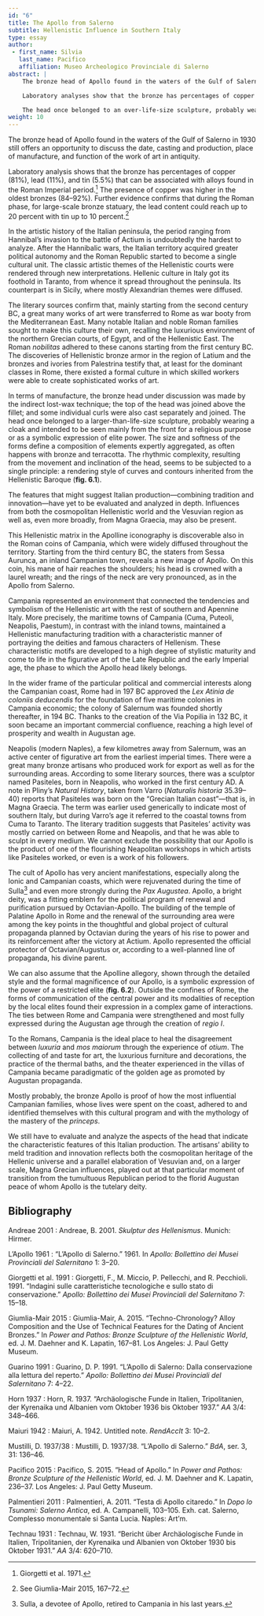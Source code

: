 ```yaml
---
id: "6"
title: The Apollo from Salerno
subtitle: Hellenistic Influence in Southern Italy
type: essay
author:
 - first_name: Silvia
   last_name: Pacifico
   affiliation: Museo Archeologico Provinciale di Salerno
abstract: |
    The bronze head of Apollo found in the waters of the Gulf of Salerno in 1930 still offers an opportunity to discuss the date, casting, and production, place of manufacture, and function of the work of art in antiquity.

    Laboratory analyses show that the bronze has percentages of copper (81%), lead (11%), and tin (5.5%) that can be associated with alloys found in the Roman Imperial period. The presence of copper seems to have been more elevated in the oldest bronzes (84–92%). Further evidence confirms that during the Roman phase, for large-scale bronze statuary, the lead content reached 20% while the tin, 10%. In terms of manufacturing, the head was made with the indirect lost-wax technique: the top of the head was joined above the fillet, as were individual curls.

    The head once belonged to an over-life-size sculpture, probably wearing a cloak and intended to be seen mainly from the front for a religious purpose or as a symbolic expression of elite power. The size and softness of forms define a composition of elements expertly aggregated as often in bronze and terracotta. The rhythmic complexity, resulting from the movement and inclination of the head, seems to be subjected to a single principle: a rendering style of curves and contours inherited from the Hellenistic Baroque. The features that might suggest Italian production (that was able to combine tradition and innovation) still have to be evaluated and analyzed more in depth. Influences from both the cosmopolitan Hellenistic world and the Vesuvian region as well as, even more extensively, from Magna Graecia, may also be present.
weight: 10
---
```


The bronze head of Apollo found in the waters of the Gulf of Salerno in 1930 still offers an opportunity to discuss the date, casting and production, place of manufacture, and function of the work of art in antiquity.

Laboratory analysis shows that the bronze has percentages of copper (81%), lead (11%), and tin (5.5%) that can be associated with alloys found in the Roman Imperial period.[^1] The presence of copper was higher in the oldest bronzes (84–92%). Further evidence confirms that during the Roman phase, for large-scale bronze statuary, the lead content could reach up to 20 percent with tin up to 10 percent.[^2]

In the artistic history of the Italian peninsula, the period ranging from Hannibal’s invasion to the battle of Actium is undoubtedly the hardest to analyze. After the Hannibalic wars, the Italian territory acquired greater political autonomy and the Roman Republic started to become a single cultural unit. The classic artistic themes of the Hellenistic courts were rendered through new interpretations. Hellenic culture in Italy got its foothold in Taranto, from whence it spread throughout the peninsula. Its counterpart is in Sicily, where mostly Alexandrian themes were diffused.

The literary sources confirm that, mainly starting from the second century BC, a great many works of art were transferred to Rome as war booty from the Mediterranean East. Many notable Italian and noble Roman families sought to make this culture their own, recalling the luxurious environment of the northern Grecian courts, of Egypt, and of the Hellenistic East. The Roman *nobilitas* adhered to these canons starting from the first century BC. The discoveries of Hellenistic bronze armor in the region of Latium and the bronzes and ivories from Palestrina testify that, at least for the dominant classes in Rome, there existed a formal culture in which skilled workers were able to create sophisticated works of art.

In terms of manufacture, the bronze head under discussion was made by the indirect lost-wax technique; the top of the head was joined above the fillet; and some individual curls were also cast separately and joined. The head once belonged to a larger-than-life-size sculpture, probably wearing a cloak and intended to be seen mainly from the front for a religious purpose or as a symbolic expression of elite power. The size and softness of the forms define a composition of elements expertly aggregated, as often happens with bronze and terracotta. The rhythmic complexity, resulting from the movement and inclination of the head, seems to be subjected to a single principle: a rendering style of curves and contours inherited from the Hellenistic Baroque (**fig. 6.1**).

The features that might suggest Italian production—combining tradition and innovation—have yet to be evaluated and analyzed in depth. Influences from both the cosmopolitan Hellenistic world and the Vesuvian region as well as, even more broadly, from Magna Graecia, may also be present.

This Hellenistic matrix in the Apolline iconography is discoverable also in the Roman coins of Campania, which were widely diffused throughout the territory. Starting from the third century BC, the staters from Sessa Aurunca, an inland Campanian town, reveals a new image of Apollo. On this coin, his mane of hair reaches the shoulders; his head is crowned with a laurel wreath; and the rings of the neck are very pronounced, as in the Apollo from Salerno.

Campania represented an environment that connected the tendencies and symbolism of the Hellenistic art with the rest of southern and Apennine Italy. More precisely, the maritime towns of Campania (Cuma, Puteoli, Neapolis, Paestum), in contrast with the inland towns, maintained a Hellenistic manufacturing tradition with a characteristic manner of portraying the deities and famous characters of Hellenism. These characteristic motifs are developed to a high degree of stylistic maturity and come to life in the figurative art of the Late Republic and the early Imperial age, the phase to which the Apollo head likely belongs.

In the wider frame of the particular political and commercial interests along the Campanian coast, Rome had in 197 BC approved the *Lex Atinia de coloniis deducendis* for the foundation of five maritime colonies in Campania economic; the colony of Salernum was founded shortly thereafter, in 194 BC. Thanks to the creation of the Via Popilia in 132 BC, it soon became an important commercial confluence, reaching a high level of prosperity and wealth in Augustan age.

Neapolis (modern Naples), a few kilometres away from Salernum, was an active center of figurative art from the earliest imperial times. There were a great many bronze artisans who produced work for export as well as for the surrounding areas. According to some literary sources, there was a sculptor named Pasiteles, born in Neapolis, who worked in the first century AD. A note in Pliny’s *Natural History*, taken from Varro (*Naturalis historia* 35.39–40) reports that Pasiteles was born on the “Grecian Italian coast”—that is, in Magna Graecia. The term was earlier used generically to indicate most of southern Italy, but during Varro’s age it referred to the coastal towns from Cuma to Taranto. The literary tradition suggests that Pasiteles’ activity was mostly carried on between Rome and Neapolis, and that he was able to sculpt in every medium. We cannot exclude the possibility that our Apollo is the product of one of the flourishing Neapolitan workshops in which artists like Pasiteles worked, or even is a work of his followers.

The cult of Apollo has very ancient manifestations, especially along the Ionic and Campanian coasts, which were rejuvenated during the time of Sulla[^3] and even more strongly during the *Pax Augustea*. Apollo, a bright deity, was a fitting emblem for the political program of renewal and purification pursued by Octavian-Apollo. The building of the temple of Palatine Apollo in Rome and the renewal of the surrounding area were among the key points in the thoughtful and global project of cultural propaganda planned by Octavian during the years of his rise to power and its reinforcement after the victory at Actium. Apollo represented the official protector of Octavian/Augustus or, according to a well-planned line of propaganda, his divine parent.

We can also assume that the Apolline allegory, shown through the detailed style and the formal magnificence of our Apollo, is a symbolic expression of the power of a restricted elite (**fig. 6.2**). Outside the confines of Rome, the forms of communication of the central power and its modalities of reception by the local elites found their expression in a complex game of interactions. The ties between Rome and Campania were strengthened and most fully expressed during the Augustan age through the creation of *regio I*.

To the Romans, Campania is the ideal place to heal the disagreement between *luxuria* and *mos maiorum* through the experience of *otium*. The collecting of and taste for art, the luxurious furniture and decorations, the practice of the thermal baths, and the theater experienced in the villas of Campania became paradigmatic of the golden age as promoted by Augustan propaganda.

Mostly probably, the bronze Apollo is proof of how the most influential Campanian families, whose lives were spent on the coast, adhered to and identified themselves with this cultural program and with the mythology of the mastery of the *princeps*.

We still have to evaluate and analyze the aspects of the head that indicate the characteristic features of this Italian production. The artisans’ ability to meld tradition and innovation reflects both the cosmopolitan heritage of the Hellenic universe and a parallel elaboration of Vesuvian and, on a larger scale, Magna Grecian influences, played out at that particular moment of transition from the tumultuous Republican period to the florid Augustan peace of whom Apollo is the tutelary deity.

## Bibliography

Andreae 2001
: Andreae, B. 2001. *Skulptur des Hellenismus*. Munich: Hirmer.

L’Apollo 1961
: “L’Apollo di Salerno.” 1961. In *Apollo: Bollettino dei Musei Provinciali del Salernitano* 1: 3–20.

Giorgetti et al. 1991
: Giorgetti, F., M. Miccio, P. Pellecchi, and R. Pecchioli. 1991. “Indagini sulle caratteristiche tecnologiche e sullo stato di conservazione.” *Apollo: Bollettino dei Musei Provinciali del Salernitano* 7: 15–18.

Giumlia-Mair 2015
: Giumlia-Mair, A. 2015. “Techno-Chronology? Alloy Composition and the Use of Technical Features for the Dating of Ancient Bronzes.” In *Power and Pathos: Bronze Sculpture of the Hellenistic World*, ed. J. M. Daehner and K. Lapatin, 167–81. Los Angeles: J. Paul Getty Museum.

Guarino 1991
: Guarino, D. P. 1991. “L’Apollo di Salerno: Dalla conservazione alla lettura del reperto.” *Apollo: Bollettino dei Musei Provinciali del Salernitano* 7: 4–22.

Horn 1937
: Horn, R. 1937. “Archäologische Funde in Italien, Tripolitanien, der Kyrenaika und Albanien vom Oktober 1936 bis Oktober 1937.” *AA* 3/4: 348­–466.

Maiuri 1942
: Maiuri, A. 1942. Untitled note. *RendAccIt* 3: 10–2.

Mustilli, D. 1937/38
: Mustilli, D. 1937/38. “L’Apollo di Salerno.” *BdA*, ser. 3, 31: 136–46.

Pacifico 2015
: Pacifico, S. 2015. “Head of Apollo.” In *Power and Pathos: Bronze Sculpture of the Hellenistic World*, ed. J. M. Daehner and K. Lapatin, 236–37. Los Angeles: J. Paul Getty Museum.

Palmentieri 2011
: Palmentieri, A. 2011. “Testa di Apollo citaredo.” In *Dopo lo Tsunami: Salerno Antica*, ed. A. Campanelli, 103–105. Exh. cat. Salerno, Complesso monumentale si Santa Lucia. Naples: Art’m.

Technau 1931
: Technau, W. 1931. “Bericht über Archäologische Funde in Italien, Tripolitanien, der Kyrenaika und Albanien von Oktober 1930 bis Oktober 1931.” *AA* 3/4: 620–710.

[^1]: Giorgetti et al. 1971.

[^2]: See Giumlia-Mair 2015, 167–72.

[^3]: Sulla, a devotee of Apollo, retired to Campania in his last years.
